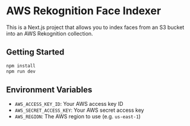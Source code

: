 # AWS Rekognition Face Indexer

This is a Next.js project that allows you to index faces from an S3 bucket into an AWS Rekognition collection.

## Getting Started

```bash
npm install
npm run dev
```

## Environment Variables

- `AWS_ACCESS_KEY_ID`: Your AWS access key ID
- `AWS_SECRET_ACCESS_KEY`: Your AWS secret access key
- `AWS_REGION`: The AWS region to use (e.g. `us-east-1`)
